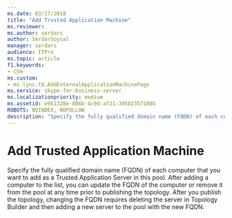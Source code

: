 ```yaml
---
ms.date: 03/17/2018
title: "Add Trusted Application Machine"
ms.reviewer: 
ms.author: serdars
author: SerdarSoysal
manager: serdars
audience: ITPro
ms.topic: article
f1.keywords:
- CSH
ms.custom:
- ms.lync.tb.AddExternalApplicationMachinePage
ms.service: skype-for-business-server
ms.localizationpriority: medium
ms.assetid: e951328e-d06b-4c9d-af21-305b2357188b
ROBOTS: NOINDEX, NOFOLLOW
description: "Specify the fully qualified domain name (FQDN) of each computer that you want to add as a Trusted Application Server in this pool. After adding a computer to the list, you can update the FQDN of the computer or remove it from the pool at any time prior to publishing the topology. After you publish the topology, changing the FQDN requires deleting the server in Topology Builder and then adding a new server to the pool with the new FQDN."
---
```


# Add Trusted Application Machine
 
Specify the fully qualified domain name (FQDN) of each computer that you want to add as a Trusted Application Server in this pool. After adding a computer to the list, you can update the FQDN of the computer or remove it from the pool at any time prior to publishing the topology. After you publish the topology, changing the FQDN requires deleting the server in Topology Builder and then adding a new server to the pool with the new FQDN. 
  


